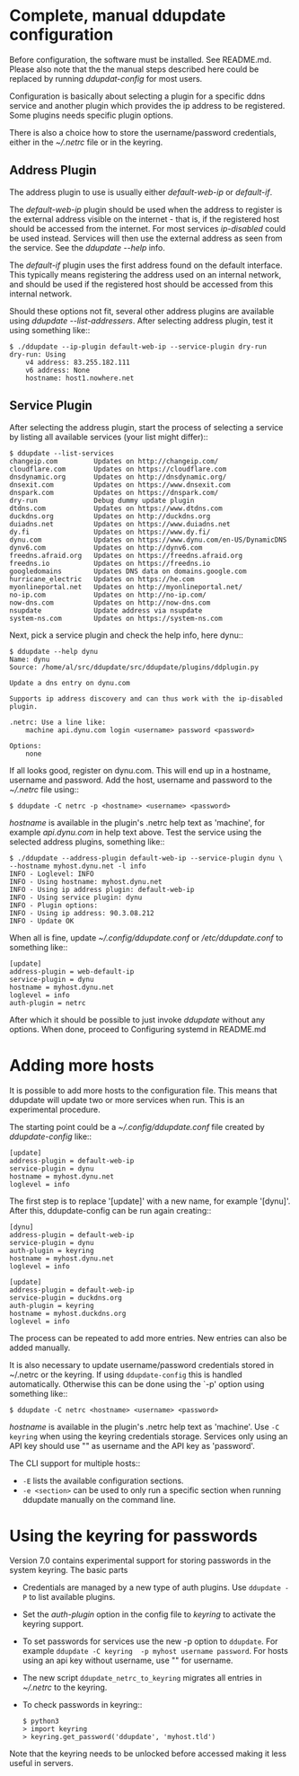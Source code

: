 Complete, manual ddupdate configuration
=======================================

Before configuration, the software must be installed. See README.md.
Please also note that the the manual steps described here could
be replaced by running *ddupdat-config* for most users.

Configuration is basically about selecting a plugin for a specific ddns
service and another plugin which provides the ip address to be registered.
Some plugins needs specific plugin options.

There is also a choice how to store the username/password credentials,
either in the _~/.netrc_ file or in the keyring.

Address Plugin
--------------

The address plugin to use is usually either *default-web-ip*
or *default-if*.

The *default-web-ip* plugin should be used when the address to register is
the external address visible on the internet - that is, if the registered
host should be accessed from the internet. For most services *ip-disabled*
could be used instead. Services will then use the external address as seen
from the service. See the *ddupdate --help <service>* info.

The *default-if* plugin uses the first address found on the default
interface. This typically means registering the address used on an internal
network, and should be used if the registered host should be accessed from
this internal network.

Should these options not fit, several other address plugins are available
using *ddupdate --list-addressers*.  After selecting address plugin, test
it using something like::

    $ ./ddupdate --ip-plugin default-web-ip --service-plugin dry-run
    dry-run: Using
        v4 address: 83.255.182.111
        v6 address: None
        hostname: host1.nowhere.net

Service Plugin
--------------
After selecting the address plugin, start the process of selecting a
service by listing all available services (your list might differ)::

    $ ddupdate --list-services
    changeip.com         Updates on http://changeip.com/
    cloudflare.com       Updates on https://cloudflare.com
    dnsdynamic.org       Updates on http://dnsdynamic.org/
    dnsexit.com          Updates on https://www.dnsexit.com
    dnspark.com          Updates on https://dnspark.com/
    dry-run              Debug dummy update plugin
    dtdns.com            Updates on https://www.dtdns.com
    duckdns.org          Updates on http://duckdns.org
    duiadns.net          Updates on https://www.duiadns.net
    dy.fi                Updates on https://www.dy.fi/
    dynu.com             Updates on https://www.dynu.com/en-US/DynamicDNS
    dynv6.com            Updates on http://dynv6.com
    freedns.afraid.org   Updates on https://freedns.afraid.org
    freedns.io           Updates on https://freedns.io
    googledomains        Updates DNS data on domains.google.com
    hurricane_electric   Updates on https://he.com
    myonlineportal.net   Updates on http://myonlineportal.net/
    no-ip.com            Updates on http://no-ip.com/
    now-dns.com          Updates on http://now-dns.com
    nsupdate             Update address via nsupdate
    system-ns.com        Updates on https://system-ns.com

Next, pick a service plugin and check the help info, here dynu::

    $ ddupdate --help dynu
    Name: dynu
    Source: /home/al/src/ddupdate/src/ddupdate/plugins/ddplugin.py

    Update a dns entry on dynu.com

    Supports ip address discovery and can thus work with the ip-disabled
    plugin.

    .netrc: Use a line like:
        machine api.dynu.com login <username> password <password>

    Options:
        none

If all looks good, register on dynu.com. This will end up in a hostname,
username and password. Add the host, username and password to the
_~/.netrc_ file using::

    $ ddupdate -C netrc -p <hostname> <username> <password>

_hostname_ is available in the plugin's .netrc help text as 'machine',
for example _api.dynu.com_ in help text above. Test the service using the
selected address plugins, something like::

    $ ./ddupdate --address-plugin default-web-ip --service-plugin dynu \
    --hostname myhost.dynu.net -l info
    INFO - Loglevel: INFO
    INFO - Using hostname: myhost.dynu.net
    INFO - Using ip address plugin: default-web-ip
    INFO - Using service plugin: dynu
    INFO - Plugin options:
    INFO - Using ip address: 90.3.08.212
    INFO - Update OK

When all is fine, update *~/.config/ddupdate.conf* or */etc/ddupdate.conf* to
something like::

    [update]
    address-plugin = web-default-ip
    service-plugin = dynu
    hostname = myhost.dynu.net
    loglevel = info
    auth-plugin = netrc

After which it should be possible to just invoke *ddupdate* without any
options. When done, proceed to Configuring systemd in README.md

Adding more hosts
=================

It is possible to add more hosts to the configuration file. This means that
ddupdate will update two or more services when run. This is an experimental
procedure.

The starting point could be a _~/.config/ddupdate.conf_ file created by
_ddupdate-config_ like::

    [update]
    address-plugin = default-web-ip
    service-plugin = dynu
    hostname = myhost.dynu.net
    loglevel = info

The first step is to replace '[update]' with a new name, for example
'[dynu]'. After this, ddupdate-config can be run again creating::

    [dynu]
    address-plugin = default-web-ip
    service-plugin = dynu
    auth-plugin = keyring
    hostname = myhost.dynu.net
    loglevel = info

    [update]
    address-plugin = default-web-ip
    service-plugin = duckdns.org
    auth-plugin = keyring
    hostname = myhost.duckdns.org
    loglevel = info

The process can be repeated to add more entries. New entries can also be
added manually.

It is also necessary to update username/password credentials stored in
~/.netrc or the keyring. If using `ddupdate-config` this is handled
automatically. Otherwise this can be done using the `-p' option using
something like::

    $ ddupdate -C netrc <hostname> <username> <password>

_hostname_ is available in the plugin's .netrc help text as 'machine'.
Use `-C keyring` when using the keyring credentials storage. Services only
using an API key should use "" as username and the API key as 'password'.

The CLI support for multiple hosts::

  - `-E` lists the available configuration sections.
  - `-e <section>` can be used to only run a specific section when running
    ddupdate manually on the command line.


Using the keyring for passwords
===============================

Version 7.0 contains experimental support for storing passwords in the system
keyring.  The basic parts

  - Credentials are managed by a new type of auth plugins. Use `ddupdate -P`
    to list available plugins.
  - Set the _auth-plugin_ option in the config file to _keyring_ to activate
    the keyring support.
  - To set passwords for services use the new -p option to `ddupdate`. For
    example `ddupdate -C keyring  -p myhost username password`. For hosts
    using an api key without username, use "" for username.
  - The new script `ddupdate_netrc_to_keyring` migrates all entries in
    _~/.netrc_ to the keyring.
  - To check passwords in keyring::

        $ python3
        > import keyring
        > keyring.get_password('ddupdate', 'myhost.tld')

Note that the keyring needs to be unlocked before accessed making it less
useful in servers.
